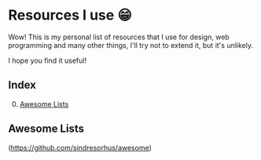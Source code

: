 # Resources I use :grin:

Wow! This is my personal list of resources that I use for design, web programming and many other things, I'll try not to extend it, but it's unlikely.

I hope you find it useful!

## Index

0. [Awesome Lists](https://github.com/ansango/resources#awesome-lists)

## Awesome Lists

(https://github.com/sindresorhus/awesome)